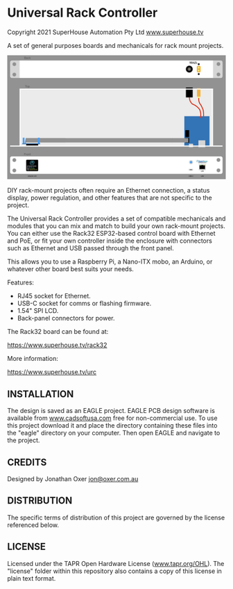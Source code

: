 Universal Rack Controller
=========================

Copyright 2021 SuperHouse Automation Pty Ltd  www.superhouse.tv

A set of general purposes boards and mechanicals for rack mount projects.

![Universal Rack Controller](Images/URC-Rack-Layout-concept.jpg)

DIY rack-mount projects often require an Ethernet connection, a
status display, power regulation, and other features that are not
specific to the project.

The Universal Rack Controller provides a set of compatible mechanicals
and modules that you can mix and match to build your own rack-mount
projects. You can either use the Rack32 ESP32-based control board
with Ethernet and PoE, or fit your own controller inside the enclosure
with connectors such as Ethernet and USB passed through the front
panel.

This allows you to use a Raspberry Pi, a Nano-ITX mobo, an Arduino,
or whatever other board best suits your needs.

Features:

 * RJ45 socket for Ethernet.
 * USB-C socket for comms or flashing firmware.
 * 1.54" SPI LCD.
 * Back-panel connectors for power.

The Rack32 board can be found at:

  https://www.superhouse.tv/rack32

More information:

  https://www.superhouse.tv/urc

INSTALLATION
------------
The design is saved as an EAGLE project. EAGLE PCB design software is
available from www.cadsoftusa.com free for non-commercial use. To use
this project download it and place the directory containing these files
into the "eagle" directory on your computer. Then open EAGLE and
navigate to the project.


CREDITS
-------
Designed by Jonathan Oxer jon@oxer.com.au


DISTRIBUTION
------------
The specific terms of distribution of this project are governed by the
license referenced below.


LICENSE
-------
Licensed under the TAPR Open Hardware License (www.tapr.org/OHL).
The "license" folder within this repository also contains a copy of
this license in plain text format.
